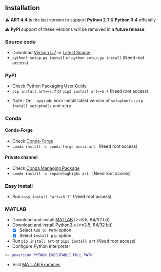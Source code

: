 ## Installation	

⚠️ **ART 4.4** is the last version to support **Python 2.7** & **Python 3.4** officially		

⚠️ **PyPI** support of these versions will be removed in a **future release**

### Source code
- Download [Version 5.7](https://github.com/sepandhaghighi/art/archive/v5.7.zip) or [Latest Source](https://github.com/sepandhaghighi/art/archive/dev.zip)
- `python3 setup.py install` or `python setup.py install` (Need root access)				

### PyPI


- Check [Python Packaging User Guide](https://packaging.python.org/installing/)     
- `pip install art==5.7` or `pip3 install art==5.7` (Need root access)

* Note :  On `--upgrade` error install latest version of `setuptools` : `pip install setuptools` and retry

### Conda

#### Conda-Forge
- Check [Conda-Forge](https://conda-forge.org)
- `conda install -c conda-forge ascii-art ` (Need root access)

#### Private channel
- Check [Conda Managing Package](https://conda.io)
- `conda install -c sepandhaghighi art ` (Need root access)


### Easy install

- Run `easy_install "art==5.7"` (Need root access)

### MATLAB

- Download and install [MATLAB](https://www.mathworks.com/products/matlab.html) (>=8.5, 64/32 bit)
- Download and install [Python3.x](https://www.python.org/downloads/) (>=3.5, 64/32 bit) 
	- [x] Select `Add to PATH` option
	- [x] Select `Install pip` option
- Run `pip install art` or `pip3 install art` (Need root access)
- Configure Python interpreter
```matlab
>> pyversion PYTHON_EXECUTABLE_FULL_PATH
```
- Visit [MATLAB Examples](https://github.com/sepandhaghighi/art/tree/master/MATLAB)	
